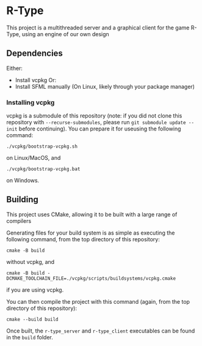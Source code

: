 # R-Type

This project is a multithreaded server and a graphical client for the game R-Type, using an engine of our own design

## Dependencies

Either:
- Install vcpkg
Or:
- Install SFML manually (On Linux, likely through your package manager)

### Installing vcpkg

vcpkg is a submodule of this repository (note: if you did not clone this repository with `--recurse-submodules`, please run `git submodule update --init` before continuing).
You can prepare it for useusing the following command:

```
./vcpkg/bootstrap-vcpkg.sh
```

on Linux/MacOS, and

```
./vcpkg/bootstrap-vcpkg.bat
```

on Windows.

## Building

This project uses CMake, allowing it to be built with a large range of compilers

Generating files for your build system is as simple as executing the following command, from the top directory of this repository:

```
cmake -B build
```

without vcpkg, and

```
cmake -B build -DCMAKE_TOOLCHAIN_FILE=./vcpkg/scripts/buildsystems/vcpkg.cmake
```

if you are using vcpkg.

You can then compile the project with this command (again, from the top directory of this repository):

```
cmake --build build
```

Once built, the `r-type_server` and `r-type_client` executables can be found in the `build` folder.

